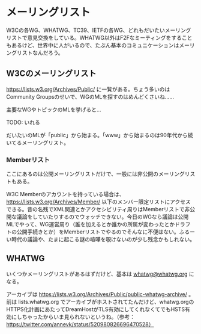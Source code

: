 # メーリングリスト

W3Cの各WG、WHATWG、TC39、IETFの各WG、どれもだいたいメーリングリストで意見交換をしている。WHATWG以外はF2Fなミーティングをすることもあるけど、世界中に人がいるので、たぶん基本のコミュニケーションはメーリングリストなんだろう。

## W3Cのメーリングリスト

https://lists.w3.org/Archives/Public/ に一覧がある。ちょう多いのはCommunity Groupsのせいで、WGのMLを探すのはめんどくさいね……

主要なWGやトピックのMLを挙げると…

TODO: いれる

だいたいのMLが「public」から始まる。「www」から始まるのは90年代から続いてるメーリングリスト。

### Memberリスト

ここにあるのは公開メーリングリストだけで、一般には非公開のメーリングリストもある。

W3C Memberのアカウントを持っている場合は、 https://lists.w3.org/Archives/Member/ 以下のメンバー限定リストにアクセスできる。昔の名残でXML関連とかアクセシビリティ周りはMemberリストで非公開な議論をしていたりするのでウォッチできない。今日のWGなら議論は公開MLでやって、WG運営周り（誰を加えるとか誰かの所属が変わったとかドラフトの公開手続きとか）をMemberリストでやるのでそんなに不便はない。ふるーい時代の議論や、たまに起こる謎の喧嘩を覗けないのが少し残念かもしれない。

## WHATWG

いくつかメーリングリストがあるはずだけど、基本は whatwg@whatwg.org になる。

アーカイブは https://lists.w3.org/Archives/Public/public-whatwg-archive/ 。前は lists.whatwg.org でアーカイブがホストされてたんだけど、whatwg.orgのHTTPS化計画にあたってDreamHostがTLS有効にしてくれなくてでもHSTS有効にしちゃったからいま見られないというね。（参考：https://twitter.com/annevk/status/520980826696470528）
